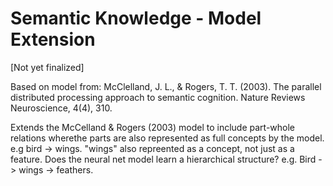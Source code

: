 # Semantic Knowledge - Model Extension

[Not yet finalized]


Based on model from:
McClelland, J. L., & Rogers, T. T. (2003). The parallel distributed processing approach to semantic cognition. Nature Reviews Neuroscience, 4(4), 310.

Extends the McCelland & Rogers (2003) model to include part-whole relations wherethe parts are also represented as full concepts by the model.
e.g bird -> wings. "wings" also repreented as a concept, not just as a feature.
Does the neural  net model learn a hierarchical structure? e.g. Bird -> wings -> feathers.
